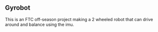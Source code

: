 ## Gyrobot

This is an FTC off-season project making a 2 wheeled robot that can drive around and balance using the imu.